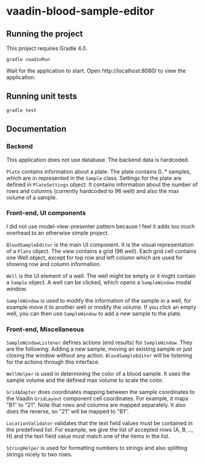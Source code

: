 # vaadin-blood-sample-editor

## Running the project

This project requires Gradle 4.0.

`gradle vaadinRun`

Wait for the application to start. Open http://localhost:8080/ to view the application.

## Running unit tests

`gradle test`

## Documentation

### Backend

This application does not use database. The backend data is hardcoded.

`Plate` contains information about a plate. The plate contains 0..* samples, which are in represented in the `Sample` class. Settings for the plate are defined in `PlateSettings` object. It contains information about the number of rows and columns (currently hardcoded to 96 well) and also the max volume of a sample.


### Front-end, UI components

I did not use model-view-presenter pattern because I feel it adds too much overhead to an otherwise simple project.

`BloodSampleEditor` is the main UI component. It is the visual representation of a `Plate` object. The view contains a grid (96 well). Each grid cell contains one Well object, except for top row and left column which are used for showing row and column information.

`Well` is the UI element of a well. The well might be empty or it might contain a `Sample` object. A well can be clicked, which opens a `SampleWindow` modal window.

`SampleWindow` is used to modify the information of the sample in a well, for example move it to another well or modify the volume. If you click an empty well, you can then use `SampleWindow` to add a new sample to the plate.

### Front-end, Miscellaneous

`SampleWindowListener` defines actions (end results) for `SampleWindow`. They are the following: Adding a new sample, moving an existing sample or just closing the window without any action. `BloodSampleEditor` will be listening for the actions through this interface.

`WellHelper` is used in determining the color of a blood sample. It uses the sample volume and the defined max volume to scale the color.

`GridAdapter` does coordinates mapping between the sample coordinates to the Vaadin `GridLayout` component cell coordinates. For example, it maps "B1" to "21". Note that rows and columns are mapped separately. It also does the reverse, so "21" will be mapped to "B1".

`LocationValidator` validates that the text field values must be contained in the predefined list. For example, we give the list of accepted rows (A, B, .., H) and the text field value must match one of the items in the list.

`StringHelper` is used for formatting numbers to strings and also splitting strings nicely to two rows.